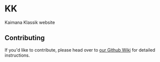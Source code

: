 # KK

Kaimana Klassik website

## Contributing

If you'd like to contribute, please head over to [our Github Wiki](https://github.com/kcmckell/KK/wiki) for detailed instructions.
